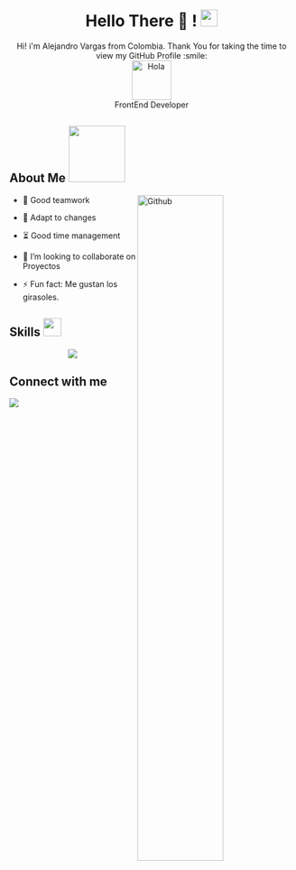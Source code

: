 <h1 align="center"> Hello There 👋 ! <img src = "https://raw.githubusercontent.com/MartinHeinz/MartinHeinz/master/wave.gif" width = 30px> </h1>
<p align='center' size='20px'>
  Hi! i'm Alejandro Vargas from Colombia. Thank You for taking the time to view my GitHub Profile :smile: <br/>
  <img alt="Hola" height="70px" width="70px" align="center" src="https://c.tenor.com/fYg91qBpDdgAAAAi/bongo-cat-transparent.gif"></img><br>
  FrontEnd Developer
</p>

<h2> About Me <img src = "https://media0.giphy.com/media/KDDpcKigbfFpnejZs6/giphy.gif?cid=ecf05e47oy6f4zjs8g1qoiystc56cu7r9tb8a1fe76e05oty&rid=giphy.gif" width = 100px></h2>

<img width="55%" align="right" alt="Github" src="https://raw.githubusercontent.com/onimur/.github/master/.resources/git-header.svg" />

- 🔭 Good teamwork
  
- 🌱 Adapt to changes
  
- ⏳ Good time management
  
- 💬 I’m looking to collaborate on Proyectos
  
- ⚡ Fun fact: Me gustan los girasoles.

<h2> Skills <img src = "https://media2.giphy.com/media/QssGEmpkyEOhBCb7e1/giphy.gif?cid=ecf05e47a0n3gi1bfqntqmob8g9aid1oyj2wr3ds3mg700bl&rid=giphy.gif" width = 32px> </h2>
<p align="center">
  <a href="https://skillicons.dev">
    <img src="https://skillicons.dev/icons?i=git,github,html,css,bootstrap,tailwind,java,js,react,nodejs,py,django,flask,mysql,firebase,azure,docker,postman,linux,figma,discord,vscode&perline=14" />
  </a>
</p>



<h2> Connect with me</h2>
<a href='www.linkedin.com/in/alejandrovargascuartas/'><img src="https://skillicons.dev/icons?i=linkedin"/></a>
<br>
<br>
